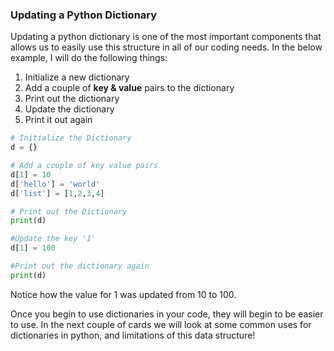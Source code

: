 ### Updating a Python Dictionary

Updating a python dictionary is one of the most important components that allows us to easily use this structure in all of our coding needs.  In the below example, I will do the following things:

1. Initialize a new dictionary
2. Add a couple of **key & value** pairs to the dictionary
3. Print out the dictionary
4. Update the dictionary
5. Print it out again

```python
# Initialize the Dictionary
d = {}

# Add a couple of key value pairs
d[1] = 10
d['hello'] = 'world'
d['list'] = [1,2,3,4]

# Print out the Dictionary
print(d)

#Update the key '1'
d[1] = 100

#Print out the dictionary again
print(d)
```

Notice how the value for 1 was updated from 10 to 100.

Once you begin to use dictionaries in your code, they will begin to be easier to use. In the next couple of cards we will look at some common uses for dictionaries in python, and limitations of this data structure!
